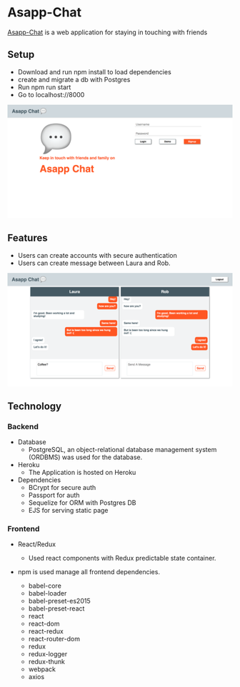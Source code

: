 # Asapp-Chat

[Asapp-Chat](https://asapp-chat.herokuapp.com/) is a web application for staying in touching with friends

## Setup
* Download and run npm install to load dependencies
* create and migrate a db with Postgres
* Run npm run start
* Go to localhost://8000

![Wireframe Instructions](https://github.com/SSJ6Porfy/chat-app-challange/blob/master/frontend/static/images/asapp1.png)

## Features

* Users can create accounts with secure authentication
* Users can create message between Laura and Rob.

![Wireframe Instructions](https://github.com/SSJ6Porfy/chat-app-challange/blob/master/frontend/static/images/asapp2.png)

## Technology

### Backend

* Database
  * PostgreSQL, an object-relational database management system (ORDBMS) was used
for the database.  
* Heroku
  * The Application is hosted on Heroku
* Dependencies
  * BCrypt for secure auth
  * Passport for auth
  * Sequelize for ORM with Postgres DB
  * EJS for serving static page

### Frontend

* React/Redux
  * Used react components with Redux predictable state container.

* npm is used manage all frontend dependencies.
  * babel-core
  * babel-loader
  * babel-preset-es2015
  * babel-preset-react
  * react
  * react-dom
  * react-redux
  * react-router-dom
  * redux
  * redux-logger
  * redux-thunk
  * webpack
  * axios
